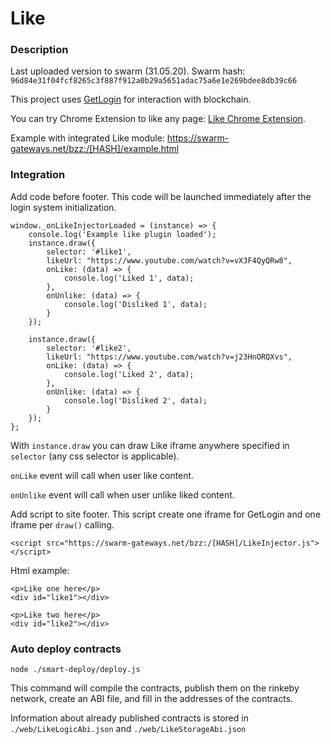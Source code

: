 # Like

### Description

Last uploaded version to swarm (31.05.20). Swarm hash: ```96d84e31f04fcf8265c3f887f912a0b29a5651adac75a6e1e269bdee8db39c66```

This project uses [GetLogin](https://github.com/GetLoginEth/login) for interaction with blockchain.

You can try Chrome Extension to like any page: [Like Chrome Extension](https://github.com/GetLoginEth/like-chrome).

Example with integrated Like module: https://swarm-gateways.net/bzz:/[HASH]/example.html


### Integration
Add code before footer. This code will be launched immediately after the login system initialization.

```
window._onLikeInjectorLoaded = (instance) => {
    console.log('Example like plugin loaded');
    instance.draw({
        selector: '#like1',
        likeUrl: "https://www.youtube.com/watch?v=vX3F4QyQRw8",
        onLike: (data) => {
            console.log('Liked 1', data);
        },
        onUnlike: (data) => {
            console.log('Disliked 1', data);
        }
    });

    instance.draw({
        selector: '#like2',
        likeUrl: "https://www.youtube.com/watch?v=j23HnORQXvs",
        onLike: (data) => {
            console.log('Liked 2', data);
        },
        onUnlike: (data) => {
            console.log('Disliked 2', data);
        }
    });
};
```

With ```instance.draw``` you can draw Like iframe anywhere specified in ```selector``` (any css selector is applicable).

```onLike``` event will call when user like content.

```onUnlike``` event will call when user unlike liked content.

Add script to site footer. This script create one iframe for GetLogin and one iframe per `draw()` calling.
```
<script src="https://swarm-gateways.net/bzz:/[HASH]/LikeInjector.js"></script>
```

Html example:

```
<p>Like one here</p>
<div id="like1"></div>

<p>Like two here</p>
<div id="like2"></div>
```

### Auto deploy contracts

```node ./smart-deploy/deploy.js```

This command will compile the contracts, publish them on the rinkeby network, create an ABI file, and fill in the addresses of the contracts.

Information about already published contracts is stored in ```./web/LikeLogicAbi.json``` and ```./web/LikeStorageAbi.json```
